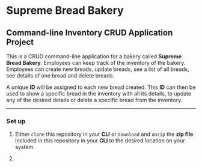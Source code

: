 # Supreme Bread Bakery

## Command-line Inventory CRUD Application Project

This is a CRUD command-line application for a bakery called **Supreme Bread Bakery**. Employees can keep track of the inventory of the bakery. Employees can create new breads, update breads, see a list of all breads, see details of one bread and delete breads.

A unique **ID** will be assigned to each new bread created. This **ID** can then be used to show a specific bread in the inventory with all its details, to update any of the desired details or delete a specific bread from the inventory.

---

### Set up

1. Either `clone` this repository in your **CLI** or `download` and `unzip` the **zip file** included in this repository in your **CLI** to the desired location on your system.

2.
